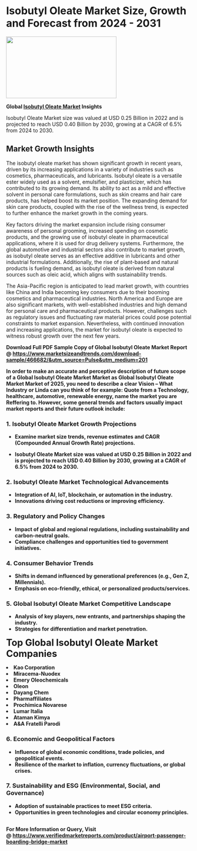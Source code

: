<H1>Isobutyl Oleate Market Size, Growth and Forecast from 2024 - 2031</H1><img class="aligncenter size-medium wp-image-584254" src="https://thirdeyenews.in/wp-content/uploads/2024/09/Global-Market-Research-300x168.jpeg" alt="" width="300" height="168" /><p><strong>Global&nbsp;<a href="https://www.marketsizeandtrends.com/download-sample/466682/&amp;utm_source=Pulse&amp;utm_medium=201">Isobutyl Oleate Market</a> Insights</strong></p><p>Isobutyl Oleate Market size was valued at USD 0.25 Billion in 2022 and is projected to reach USD 0.40 Billion by 2030, growing at a CAGR of 6.5% from 2024 to 2030.</p><p><h2>Market Growth Insights</h2> <p>The isobutyl oleate market has shown significant growth in recent years, driven by its increasing applications in a variety of industries such as cosmetics, pharmaceuticals, and lubricants. Isobutyl oleate is a versatile ester widely used as a solvent, emulsifier, and plasticizer, which has contributed to its growing demand. Its ability to act as a mild and effective solvent in personal care formulations, such as skin creams and hair care products, has helped boost its market position. The expanding demand for skin care products, coupled with the rise of the wellness trend, is expected to further enhance the market growth in the coming years.</p> <p><strong></strong></p> <p>Key factors driving the market expansion include rising consumer awareness of personal grooming, increased spending on cosmetic products, and the growing use of isobutyl oleate in pharmaceutical applications, where it is used for drug delivery systems. Furthermore, the global automotive and industrial sectors also contribute to market growth, as isobutyl oleate serves as an effective additive in lubricants and other industrial formulations. Additionally, the rise of plant-based and natural products is fueling demand, as isobutyl oleate is derived from natural sources such as oleic acid, which aligns with sustainability trends.</p> <p>The Asia-Pacific region is anticipated to lead market growth, with countries like China and India becoming key consumers due to their booming cosmetics and pharmaceutical industries. North America and Europe are also significant markets, with well-established industries and high demand for personal care and pharmaceutical products. However, challenges such as regulatory issues and fluctuating raw material prices could pose potential constraints to market expansion. Nevertheless, with continued innovation and increasing applications, the market for isobutyl oleate is expected to witness robust growth over the next few years.</p> <p><strong></p><p><span class=""><strong>Download Full PDF Sample Copy of Global Isobutyl Oleate Market Report</strong> @ <a href="https://www.marketsizeandtrends.com/download-sample/466682/&amp;utm_source=Pulse&amp;utm_medium=201" target="_blank">https://www.marketsizeandtrends.com/download-sample/466682/&amp;utm_source=Pulse&amp;utm_medium=201</a></span></p><p>In order to make an accurate and perceptive description of future scope of a Global&nbsp;Isobutyl Oleate Market Market as Global&nbsp;Isobutyl Oleate Market Market of 2025, you need to describe a clear Vision &ndash; What Industry or Linda can you think of for example: Quote from a Technology, healthcare, automotive, renewable energy, name the market you are Reffering to. However, some general trends and factors usually impact market reports and their future outlook include:</p><h3>1.&nbsp;<strong>Isobutyl Oleate Market Growth Projections</strong></h3><ul><li>Examine market size trends, revenue estimates and CAGR (Compounded Annual Growth Rate) projections.</li><li><p>Isobutyl Oleate Market size was valued at USD 0.25 Billion in 2022 and is projected to reach USD 0.40 Billion by 2030, growing at a CAGR of 6.5% from 2024 to 2030.</p></li></ul><h3>2.&nbsp;<strong>Isobutyl Oleate Market Technological Advancements</strong></h3><ul><li>Integration of AI, IoT, blockchain, or automation in the industry.</li><li>Innovations driving cost reductions or improving efficiency.</li></ul><h3>3.&nbsp;<strong>Regulatory and Policy Changes</strong></h3><ul><li>Impact of global and regional regulations, including sustainability and carbon-neutral goals.</li><li>Compliance challenges and opportunities tied to government initiatives.</li></ul><h3>4.&nbsp;<strong>Consumer Behavior Trends</strong></h3><ul><li>Shifts in demand influenced by generational preferences (e.g., Gen Z, Millennials).</li><li>Emphasis on eco-friendly, ethical, or personalized products/services.</li></ul><h3>5.&nbsp;<strong>Global Isobutyl Oleate Market Competitive Landscape</strong></h3><ul><li>Analysis of key players, new entrants, and partnerships shaping the industry.</li><li>Strategies for differentiation and market penetration.</li></ul><p data-pm-slice="1 1 []"><span style="color: inherit; font-family: inherit; font-size: 25px;">Top Global Isobutyl Oleate Market Companies</span></p><div class="" data-test-id=""><p><li>Kao Corporation</li><li> Miracema-Nuodex</li><li> Emery Oleochemicals</li><li> Oleon</li><li> Dayang Chem</li><li> Pharmaffiliates</li><li> Prochimica Novarese</li><li> Lumar Italia</li><li> Ataman Kimya</li><li> A&A Fratelli Parodi</li></p></div><h3>6.&nbsp;<strong>Economic and Geopolitical Factors</strong></h3><ul><li>Influence of global economic conditions, trade policies, and geopolitical events.</li><li>Resilience of the market to inflation, currency fluctuations, or global crises.</li></ul><h3>7.&nbsp;<strong>Sustainability and ESG (Environmental, Social, and Governance)</strong></h3><ul><li>Adoption of sustainable practices to meet ESG criteria.</li><li>Opportunities in green technologies and circular economy principles.</li></ul><h2><strong style="font-size: 14px;">For More Information or Query, Visit @&nbsp;</strong><a style="background-color: #ffffff; font-size: 14px;" href="https://www.marketsizeandtrends.com/report/isobutyl-oleate-market/" target="_blank">https://www.verifiedmarketreports.com/product/airport-passenger-boarding-bridge-market</a></h2>